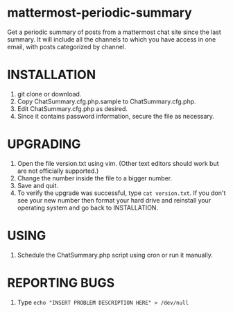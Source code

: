 # mattermost-periodic-summary
Get a periodic summary of posts from a mattermost chat site since the last summary. It will include all the channels to which you have access in one email, with posts categorized by channel.

# INSTALLATION
1. git clone or download.
2. Copy ChatSummary.cfg.php.sample to ChatSummary.cfg.php.
3. Edit ChatSummary.cfg.php as desired.
4. Since it contains password information, secure the file as necessary.

# UPGRADING
1. Open the file version.txt using vim. (Other text editors should work but are not officially supported.)
2. Change the number inside the file to a bigger number.
3. Save and quit.
4. To verify the upgrade was successful, type `cat version.txt`. If you don't see your new number then format your hard drive and reinstall your operating system and go back to INSTALLATION.

# USING
1. Schedule the ChatSummary.php script using cron or run it manually.

# REPORTING BUGS
1. Type `echo "INSERT PROBLEM DESCRIPTION HERE" > /dev/null`
